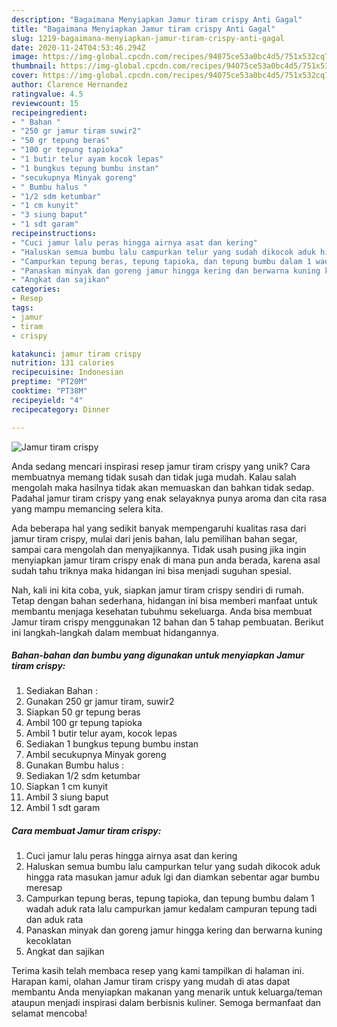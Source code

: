 ```yaml
---
description: "Bagaimana Menyiapkan Jamur tiram crispy Anti Gagal"
title: "Bagaimana Menyiapkan Jamur tiram crispy Anti Gagal"
slug: 1219-bagaimana-menyiapkan-jamur-tiram-crispy-anti-gagal
date: 2020-11-24T04:53:46.294Z
image: https://img-global.cpcdn.com/recipes/94075ce53a0bc4d5/751x532cq70/jamur-tiram-crispy-foto-resep-utama.jpg
thumbnail: https://img-global.cpcdn.com/recipes/94075ce53a0bc4d5/751x532cq70/jamur-tiram-crispy-foto-resep-utama.jpg
cover: https://img-global.cpcdn.com/recipes/94075ce53a0bc4d5/751x532cq70/jamur-tiram-crispy-foto-resep-utama.jpg
author: Clarence Hernandez
ratingvalue: 4.5
reviewcount: 15
recipeingredient:
- " Bahan "
- "250 gr jamur tiram suwir2"
- "50 gr tepung beras"
- "100 gr tepung tapioka"
- "1 butir telur ayam kocok lepas"
- "1 bungkus tepung bumbu instan"
- "secukupnya Minyak goreng"
- " Bumbu halus "
- "1/2 sdm ketumbar"
- "1 cm kunyit"
- "3 siung baput"
- "1 sdt garam"
recipeinstructions:
- "Cuci jamur lalu peras hingga airnya asat dan kering"
- "Haluskan semua bumbu lalu campurkan telur yang sudah dikocok aduk hingga rata masukan jamur aduk lgi dan diamkan sebentar agar bumbu meresap"
- "Campurkan tepung beras, tepung tapioka, dan tepung bumbu dalam 1 wadah aduk rata lalu campurkan jamur kedalam campuran tepung tadi dan aduk rata"
- "Panaskan minyak dan goreng jamur hingga kering dan berwarna kuning kecoklatan"
- "Angkat dan sajikan"
categories:
- Resep
tags:
- jamur
- tiram
- crispy

katakunci: jamur tiram crispy 
nutrition: 131 calories
recipecuisine: Indonesian
preptime: "PT20M"
cooktime: "PT38M"
recipeyield: "4"
recipecategory: Dinner

---
```



![Jamur tiram crispy](https://img-global.cpcdn.com/recipes/94075ce53a0bc4d5/751x532cq70/jamur-tiram-crispy-foto-resep-utama.jpg)

Anda sedang mencari inspirasi resep jamur tiram crispy yang unik? Cara membuatnya memang tidak susah dan tidak juga mudah. Kalau salah mengolah maka hasilnya tidak akan memuaskan dan bahkan tidak sedap. Padahal jamur tiram crispy yang enak selayaknya punya aroma dan cita rasa yang mampu memancing selera kita.

Ada beberapa hal yang sedikit banyak mempengaruhi kualitas rasa dari jamur tiram crispy, mulai dari jenis bahan, lalu pemilihan bahan segar, sampai cara mengolah dan menyajikannya. Tidak usah pusing jika ingin menyiapkan jamur tiram crispy enak di mana pun anda berada, karena asal sudah tahu triknya maka hidangan ini bisa menjadi suguhan spesial.




Nah, kali ini kita coba, yuk, siapkan jamur tiram crispy sendiri di rumah. Tetap dengan bahan sederhana, hidangan ini bisa memberi manfaat untuk membantu menjaga kesehatan tubuhmu sekeluarga. Anda bisa membuat Jamur tiram crispy menggunakan 12 bahan dan 5 tahap pembuatan. Berikut ini langkah-langkah dalam membuat hidangannya.

<!--inarticleads1-->

##### Bahan-bahan dan bumbu yang digunakan untuk menyiapkan Jamur tiram crispy:

1. Sediakan  Bahan :
1. Gunakan 250 gr jamur tiram, suwir2
1. Siapkan 50 gr tepung beras
1. Ambil 100 gr tepung tapioka
1. Ambil 1 butir telur ayam, kocok lepas
1. Sediakan 1 bungkus tepung bumbu instan
1. Ambil secukupnya Minyak goreng
1. Gunakan  Bumbu halus :
1. Sediakan 1/2 sdm ketumbar
1. Siapkan 1 cm kunyit
1. Ambil 3 siung baput
1. Ambil 1 sdt garam




<!--inarticleads2-->

##### Cara membuat Jamur tiram crispy:

1. Cuci jamur lalu peras hingga airnya asat dan kering
1. Haluskan semua bumbu lalu campurkan telur yang sudah dikocok aduk hingga rata masukan jamur aduk lgi dan diamkan sebentar agar bumbu meresap
1. Campurkan tepung beras, tepung tapioka, dan tepung bumbu dalam 1 wadah aduk rata lalu campurkan jamur kedalam campuran tepung tadi dan aduk rata
1. Panaskan minyak dan goreng jamur hingga kering dan berwarna kuning kecoklatan
1. Angkat dan sajikan




Terima kasih telah membaca resep yang kami tampilkan di halaman ini. Harapan kami, olahan Jamur tiram crispy yang mudah di atas dapat membantu Anda menyiapkan makanan yang menarik untuk keluarga/teman ataupun menjadi inspirasi dalam berbisnis kuliner. Semoga bermanfaat dan selamat mencoba!
